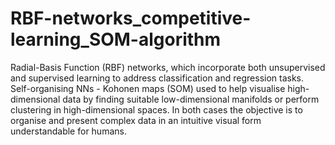 # RBF-networks_competitive-learning_SOM-algorithm
Radial-Basis Function (RBF) networks, which incorporate both unsupervised and supervised learning to address classification and regression tasks. Self-organising NNs - Kohonen maps (SOM) used to help visualise high-dimensional data by finding suitable low-dimensional manifolds or perform clustering in high-dimensional spaces. In both cases the objective is to organise and present complex data in an intuitive visual form understandable for humans.

